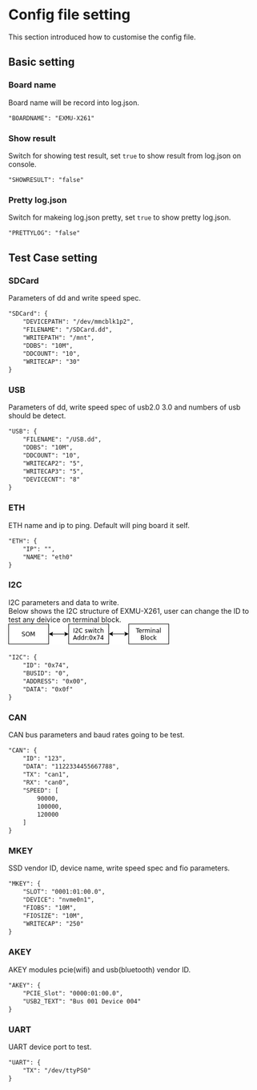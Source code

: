<!--
 Copyright (c) 2023 innodisk Crop.
 
 This software is released under the MIT License.
 https://opensource.org/licenses/MIT
-->

# Config file setting
This section introduced how to customise the config file.
## Basic setting
### Board name
Board name will be record into log.json.
```
"BOARDNAME": "EXMU-X261"
```
### Show result
Switch for showing test result, set `true` to show result from log.json on console.
```
"SHOWRESULT": "false"
```
### Pretty log.json

Switch for makeing log.json pretty, set `true` to show pretty log.json.
```
"PRETTYLOG": "false"
```
## Test Case setting
### SDCard
Parameters of dd and write speed spec.
```
"SDCard": {
    "DEVICEPATH": "/dev/mmcblk1p2",
    "FILENAME": "/SDCard.dd",
    "WRITEPATH": "/mnt",
    "DDBS": "10M",
    "DDCOUNT": "10",
    "WRITECAP": "30"
}
```
### USB
Parameters of dd, write speed spec of usb2.0 3.0 and numbers of usb should be detect.
```
"USB": {
    "FILENAME": "/USB.dd",
    "DDBS": "10M",
    "DDCOUNT": "10",
    "WRITECAP2": "5",
    "WRITECAP3": "5",
    "DEVICECNT": "8"
}
```
### ETH
ETH name and ip to ping. Default will ping board it self.
```
"ETH": {
    "IP": "",
    "NAME": "eth0"
}
```
### I2C
I2C parameters and data to write.  
Below shows the I2C structure of EXMU-X261, user can change the ID to test any deivice on terminal block.  
![stesting_i2c](doc/stesting_i2c.png)
```
"I2C": {
    "ID": "0x74",
    "BUSID": "0",
    "ADDRESS": "0x00",
    "DATA": "0x0f"
}
```
### CAN
CAN bus parameters and baud rates going to be test. 
```
"CAN": {
    "ID": "123",
    "DATA": "1122334455667788",
    "TX": "can1",
    "RX": "can0",
    "SPEED": [
        90000,
        100000,
        120000
    ]
}
```
### MKEY
SSD vendor ID, device name, write speed spec and fio parameters.
```
"MKEY": {
    "SLOT": "0001:01:00.0",
    "DEVICE": "nvme0n1",
    "FIOBS": "10M",
    "FIOSIZE": "10M",
    "WRITECAP": "250"
}
```
### AKEY
AKEY modules pcie(wifi) and usb(bluetooth) vendor ID.
```
"AKEY": {
    "PCIE_Slot": "0000:01:00.0",
    "USB2_TEXT": "Bus 001 Device 004"
}
```
### UART
UART device port to test.
```
"UART": {
    "TX": "/dev/ttyPS0"
}
```
